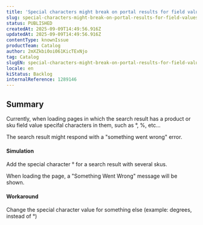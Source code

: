 ```yaml
---
title: 'Special characters might break on portal results for field values'
slug: special-characters-might-break-on-portal-results-for-field-values
status: PUBLISHED
createdAt: 2025-09-09T14:49:56.916Z
updatedAt: 2025-09-09T14:49:56.916Z
contentType: knownIssue
productTeam: Catalog
author: 2mXZkbi0oi061KicTExNjo
tag: Catalog
slugEN: special-characters-might-break-on-portal-results-for-field-values
locale: en
kiStatus: Backlog
internalReference: 1289146
---
```


## Summary


Currently, when loading pages in which the search result has a product or sku field value specifal characters in them, such as °, %, etc...

The search result might respond with a "something went wrong" error.


#### Simulation


Add the special character ° for a search result with several skus.

When loading the page, a "Something Went Wrong" message will be shown.


#### Workaround


Change the special character value for something else (example: degrees, instead of °)



